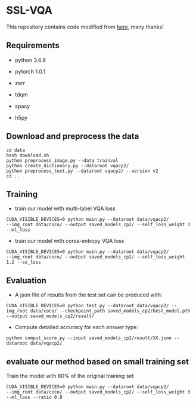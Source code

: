 # SSL-VQA
This repository contains code modified from [here](https://github.com/jialinwu17/self_critical_vqa), many thanks!

## Requirements
* python 3.6.8

* pytorch 1.0.1 

* zarr

* tdqm

* spacy

* h5py

## Download and preprocess the data

```
cd data 
bash download.sh
python preprocess_image.py --data trainval
python create_dictionary.py --dataroot vqacp2/
python preprocess_text.py --dataroot vqacp2/ --version v2
cd ..
```

## Training
* train our model with multi-label VQA loss
```
CUDA_VISIBLE_DEVICES=0 python main.py --dataroot data/vqacp2/ 
--img_root data/coco/ --output saved_models_cp2/ --self_loss_weight 3 --ml_loss
```
* train our model with corss-entropy VQA loss
```
CUDA_VISIBLE_DEVICES=0 python main.py --dataroot data/vqacp2/ 
--img_root data/coco/ --output saved_models_cp2/ --self_loss_weight 1.2 --ce_loss
```

## Evaluation
* A json file of results from the test set can be produced with:
```
CUDA_VISIBLE_DEVICES=0 python test.py --dataroot data/vqacp2/ --img_root data/coco/ --checkpoint_path saved_models_cp2/best_model.pth --output saved_models_cp2/result/
```
* Compute detailed accuracy for each answer type:
```
python comput_score.py --input saved_models_cp2/result/XX.json --dataroot data/vqacp2/
```

## evaluate our method based on small training set
Train the model with 80% of the original training set
```
CUDA_VISIBLE_DEVICES=0 python main.py --dataroot data/vqacp2/ 
--img_root data/coco/ --output saved_models_cp2/ --self_loss_weight 3 --ml_loss --ratio 0.8
```


